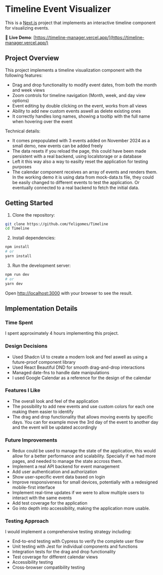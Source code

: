 # Timeline Event Visualizer

This is a [Next.js](https://nextjs.org) project that implements an interactive timeline component for visualizing events.

🚀 **Live Demo**: [https://timeline-manager.vercel.app/](https://timeline-manager.vercel.app/)

## Project Overview

This project implements a timeline visualization component with the following features:
- Drag and drop functionality to modify event dates, from both the month and week views
- Zoom controls for timeline navigation (Month, week, and day view options)
- Event editing by double clicking on the event, works from all views
- Ability to add new custom events aswell as delete existing ones
- It correctly handles long names, showing a tooltip with the full name when hovering over the event 

Technical details:
- It comes prepopulated with 3 events added on November 2024 as a small demo, new events can be added freely
- The data resets if you reload the page, this could have been made persistent with a real backend, using localstorage or a database
- Left it this way also a way to easilty reset the application for testing purposes
- The calendar component receives an array of events and renders them. In the working demo it is using data from mock-data.ts file, they could be easily changed to different events to test the application. Or eventually connected to a real backend to fetch the initial data.

## Getting Started

1. Clone the repository:
```bash
git clone https://github.com/feligomes/Timeline
cd Timeline
```

2. Install dependencies:
```bash
npm install
# or
yarn install
```

3. Run the development server:
```bash
npm run dev
# or
yarn dev
```

Open [http://localhost:3000](http://localhost:3000) with your browser to see the result.

## Implementation Details

### Time Spent
I spent approximately 4 hours implementing this project.

### Design Decisions
- Used Shadcn UI to create a modern look and feel aswell as using a future-proof component library
- Used React Beautiful DND for smooth drag-and-drop interactions
- Managed date-fns to handle date manipulations
- I used Google Calendar as a reference for the design of the calendar

### Features I Like
- The overall look and feel of the application
- The possibility to add new events and use custom colors for each one making them easier to identify
- The drag and drop functionality that allows moving events by specific days. You can for example move the 3rd day of the event to another day and the event will be updated accordingly

### Future Improvements
- Redux could be used to manage the state of the application, this would allow for a better performance and scalability. Specially if we had more pages, and needed to manage the state accross them. 
- Implement a real API backend for event management
- Add user authentication and authorization
- Show user-specific event data based on login
- Improve responsiveness for small devices, potentially with a redesigned mobile-first interface
- Implement real-time updates if we were to allow multiple users to interact with the same events
- Add test coverage for the application
- Go into depth into accessibility, making the application more usable. 

### Testing Approach
I would implement a comprehensive testing strategy including:
- End-to-end testing with Cypress to verify the complete user flow
- Unit testing with Jest for individual components and functions
- Integration tests for the drag and drop functionality
- Test coverage for different calendar views
- Accessibility testing
- Cross-browser compatibility testing

